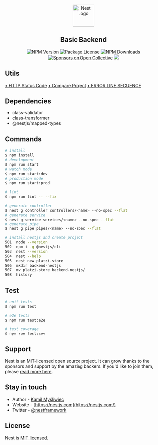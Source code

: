 <p align="center">
  <a href="http://nestjs.com/" target="blank"><img src="https://nestjs.com/img/logo-small.svg" width="70" alt="Nest Logo" /></a>
</p>

[circleci-image]: https://img.shields.io/circleci/build/github/nestjs/nest/master?token=abc123def456
[circleci-url]: https://circleci.com/gh/nestjs/nest

<h2 align="center"><b>Basic Backend</b></h2>
<p align="center">
  <a href="https://www.npmjs.com/~nestjscore" target="_blank"><img src="https://img.shields.io/npm/v/@nestjs/core.svg" alt="NPM Version" /></a>
  <a href="https://www.npmjs.com/~nestjscore" target="_blank"><img src="https://img.shields.io/npm/l/@nestjs/core.svg" alt="Package License" /></a>
  <a href="https://www.npmjs.com/~nestjscore" target="_blank"><img src="https://img.shields.io/npm/dm/@nestjs/common.svg" alt="NPM Downloads" /></a>
  <a href="https://opencollective.com/nest#sponsor" target="_blank"><img src="https://opencollective.com/nest/sponsors/badge.svg" alt="Sponsors on Open Collective" /></a>
  <a href="https://twitter.com/nestframework" target="_blank"><img src="https://img.shields.io/twitter/follow/nestframework.svg?style=social&label=Follow"></a>
</p>
  <!--[![Backers on Open Collective](https://opencollective.com/nest/backers/badge.svg)](https://opencollective.com/nest#backer)
  [![Sponsors on Open Collective](https://opencollective.com/nest/sponsors/badge.svg)](https://opencollective.com/nest#sponsor)-->

## Utils

[• HTTP Status Code](https://http.cat/)
[• Compare Project](https://github.com/platzi/fundamentos-nestjs/tree/18-step)
[• ERROR LINE SECUENCE](https://bobbyhadz.com/blog/eslint-delete-cr-prettier)

## Dependencies

<ul>
  <li>class-validator</li>
  <li>class-transformer</li>
  <li>@nestjs/mapped-types</li>
</ul>

## Commands

```bash
# install
$ npm install
# development
$ npm run start
# watch mode
$ npm run start:dev
# production mode
$ npm run start:prod

# lint
$ npm run lint -- --fix

# generate controller
$ nest g controller controllers/<name> --no-spec --flat
# generate service
$ nest g service services/<name> --no-spec --flat
# generate pipe
$ nest g pipe pipes/<name> --no-spec --flat

# install nestjs and create project
501  node --version
502  npm i -g @nestjs/cli
503  nest --version
504  nest --help
505  nest new platzi-store
506  mkdir backend-nestjs
507  mv platzi-store backend-nestjs/
508  history

```

## Test

```bash
# unit tests
$ npm run test

# e2e tests
$ npm run test:e2e

# test coverage
$ npm run test:cov
```

## Support

Nest is an MIT-licensed open source project. It can grow thanks to the sponsors and support by the amazing backers. If you'd like to join them, please [read more here](https://docs.nestjs.com/support).

## Stay in touch

- Author - [Kamil Myśliwiec](https://kamilmysliwiec.com)
- Website - [https://nestjs.com](https://nestjs.com/)
- Twitter - [@nestframework](https://twitter.com/nestframework)

## License

Nest is [MIT licensed](LICENSE).
